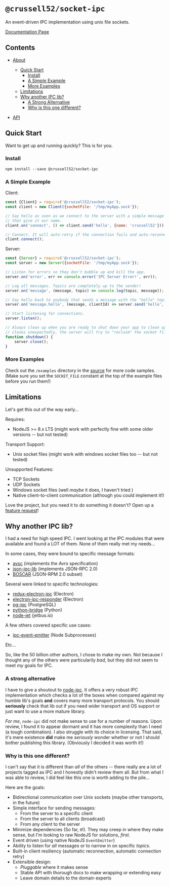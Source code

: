 # `@crussell52/socket-ipc`

An event-driven IPC implementation using unix file sockets.

[Documentation Page](https://crussell52.github.io/node-socket-ipc/)

## Contents
 
- [About](/README.md)
  * [Quick Start](#quick-start)
    - [Install](#install)
    - [A Simple Example](#a-simple-example)
    - [More Examples](#more-examples)
  * [Limitations](#limitations)
  * [Why another IPC lib?](#why-another-ipc-lib)
    - [A Strong Alternative](#a-strong-alternative)
    - [Why is this one different?](#why-is-this-one-different)
    
- [API](/docs/API.md)
  

## Quick Start

Want to get up and running quickly? This is for you.

### Install

```
npm install --save @crussell52/socket-ipc
```

### A Simple Example

Client:
```js
const {Client} = require('@crussell52/socket-ipc');
const client = new Client({socketFile: '/tmp/myApp.sock'});

// Say hello as soon as we connect to the server with a simple message
// that give it our name.
client.on('connect', () => client.send('hello', {name: 'crussell52'}));

// Connect. It will auto-retry if the connection fails and auto-reconnect if the connection drops.
client.connect();
```

Server:
```js
const {Server} = require('@crussell52/socket-ipc');
const server = new Server({socketFile: '/tmp/myApp.sock'});

// Listen for errors so they don't bubble up and kill the app.
server.on('error', err => console.error('IPC Server Error!', err));

// Log all messages. Topics are completely up to the sender!
server.on('message', (message, topic) => console.log(topic, message));

// Say hello back to anybody that sends a message with the "hello" topic. 
server.on('message.hello', (message, clientId) => server.send('hello', `Hello, ${message.name}!`, clientId));

// Start listening for connections.
server.listen();

// Always clean up when you are ready to shut down your app to clean up socket files. If the app
// closes unexpectedly, the server will try to "reclaim" the socket file on the next start.
function shutdown() {
    server.close();
}
```

### More Examples

Check out the `/examples` directory in the [source](https://github.com/crussell52/node-socket-ipc) for more
code samples. (Make sure you set the `SOCKET_FILE` constant at the top of the example files before you run them!)

## Limitations

Let's get this out of the way early...

Requires:
  - NodeJS >= 8.x LTS (might work with perfectly fine with some older versions -- but not tested)

Transport Support:  
  - Unix socket files (might work with windows socket files too -- but not tested)

Unsupported Features:
  - TCP Sockets
  - UDP Sockets
  - Windows socket files (well *maybe* it does, I haven't tried )
  - Native client-to-client communication (although you could implement it!)
  
Love the project, but you need it to do something it doesn't? Open up a 
[feature request](https://github.com/crussell52/node-socket-ipc)!

## Why another IPC lib?

I had a need for high speed IPC. I went looking at the IPC modules that were available and found a LOT of them. None
of them really met my needs...

In some cases, they were bound to specific message formats:
 - [avsc](https://www.npmjs.com/package/avsc) (implements the Avro specification) 
 - [json-ipc-lib](https://www.npmjs.com/package/json-ipc-lib) (implements JSON-RPC 2.0)
 - [BOSCAR](https://www.npmjs.com/package/boscar) (JSON-RPM 2.0 subset)

Several were linked to specific technologies:
 - [redux-electron-ipc](https://www.npmjs.com/package/redux-electron-ipc) (Electron)
 - [electron-ipc-responder](https://www.npmjs.com/package/electron-ipc-responder) (Electron)
 - [pg-ipc](https://www.npmjs.com/package/pg-ipc) (PostgreSQL)
 - [python-bridge](https://www.npmjs.com/package/python-bridge) (Python)
 - [node-jet](https://www.npmjs.com/package/node-jet) (jetbus.io)

A few others covered specific use cases:
 * [ipc-event-emitter](https://www.npmjs.com/package/ipc-event-emitter) (Node Subprocesses)

Etc...

So, like the 50 billion other authors, I chose to make my own. Not because I thought any of the others were particularily 
_bad_, but they did not seem to meet _my_ goals for IPC.

### A strong alternative

I have to give a shoutout to [node-ipc](https://www.npmjs.com/package/node-ipc). It offers a very robust IPC implementation 
which checks a lot of the boxes when compared against my humble lib's goals **and** covers many more transport protocols. You
should **seriously** check that lib out if you need wider transport and OS support or just want to use a more mature library.

_For me_, `node-ipc` did not make sense to use for a number of reasons. Upon review, I found it to appear dormant and it has
more complexity than I need (a tough combination). I also struggle with its choice in licensing. That said, it's mere existence
**did** make me _seriously_ wonder whether or not I should bother publishing this library. (Obviously I decided it was worth it!)

### Why is this one different?

I can't say that it is different than *all* of the others -- there really are a lot of projects tagged as IPC and I honestly didn't
review them all. But from what I was able to review, I did feel like this one is worth adding to the pile... 

Here are the goals:

- Bidirectional communication over Unix sockets (maybe other transports, in the future)
- Simple interface for sending messages:
  * From the server to a specific client
  * From the server to all clients (broadcast)
  * From any client to the server
- Minimize dependencies (So far, `0`!). They may creep in where they make sense, but I'm looking to raw NodeJS
  for solutions, _first_.
- Event driven (using native NodeJS `EventEmitter`)
- Ability to listen for _all_ messages or to narrow in on specific _topics_.
- Built-in client resiliency (automatic reconnection, automatic connection retry)
- Extensible design: 
  * _Pluggable_ where it makes sense
  * Stable API with thorough docs to make wrapping or extending easy
  * Leave domain details to the domain experts

